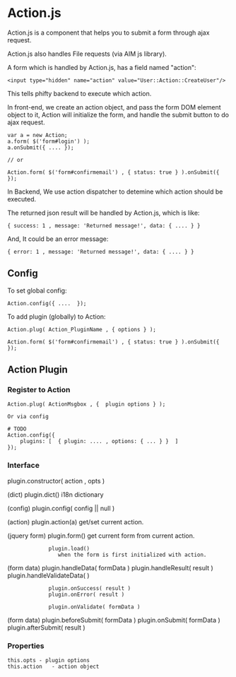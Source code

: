 Action.js
=========

Action.js is a component that helps you to submit a form through ajax request.

Action.js also handles File requests (via AIM js library).

A form which is handled by Action.js, has a field named "action":

    <input type="hidden" name="action" value="User::Action::CreateUser"/>

This tells phifty backend to execute which action.

In front-end, we create an action object, and pass the form DOM element object to it,
Action will initialize the form, and handle the submit button to do ajax request.

    var a = new Action;
    a.form( $('form#login') );
    a.onSubmit({ .... });

    // or

    Action.form( $('form#confirmemail') , { status: true } ).onSubmit({ });

In Backend, We use action dispatcher to detemine which action should be executed.

The returned json result will be handled by Action.js, which is like:

    { success: 1 , message: 'Returned message!', data: { .... } }

And, It could be an error message:

    { error: 1 , message: 'Returned message!', data: { .... } }

Config
------

To set global config:

    Action.config({ ....  });

To add plugin (globally) to Action:

    Action.plug( Action_PluginName , { options } );

    Action.form( $('form#confirmemail') , { status: true } ).onSubmit({ });


Action Plugin
-------------

### Register to Action

    Action.plug( ActionMsgbox , {  plugin options } );

    Or via config

    # TODO
    Action.config({
        plugins: [  { plugin: .... , options: { ... } }  ]
    });


### Interface

   plugin.constructor( action , opts )

   (dict)        plugin.dict()
                 i18n dictionary

   (config)      plugin.config( config || null )

   (action)      plugin.action(a)
                    get/set current action.
                    
   (jquery form) plugin.form()
                    get current form from current action.

                 plugin.load()
                    when the form is first initialized with action.

   (form data)   plugin.handleData( formData )
                 plugin.handleResult( result )
                 plugin.handleValidateData( )

                 plugin.onSuccess( result )
                 plugin.onError( result )

                 plugin.onValidate( formData )

   (form data)   plugin.beforeSubmit( formData )
                 plugin.onSubmit( formData )
                 plugin.afterSubmit( result )


### Properties

    this.opts - plugin options
    this.action   - action object


